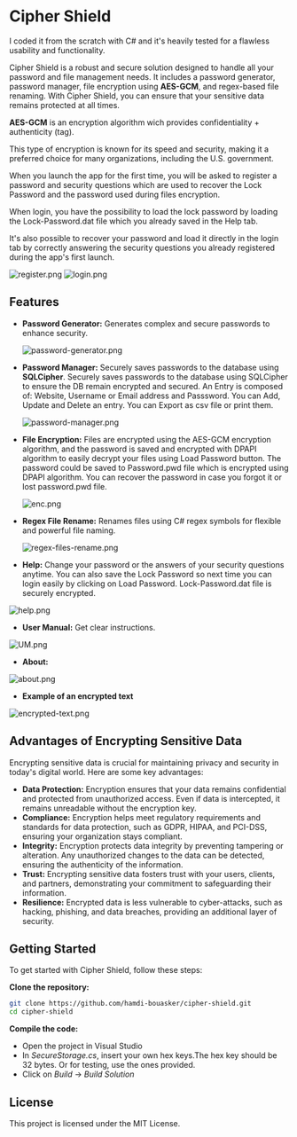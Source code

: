 # Cipher Shield

I coded it from the scratch with C# and it's heavily tested for a flawless usability and functionality.

Cipher Shield is a robust and secure solution designed to handle all your password and file management needs. It includes a password generator, password manager, file encryption using **AES-GCM**, and regex-based file renaming. 
With Cipher Shield, you can ensure that your sensitive data remains protected at all times.

**AES-GCM** is an encryption algorithm wich provides confidentiality + authenticity (tag).

This type of encryption is known for its speed and security, making it a preferred choice for many organizations, including the U.S. government.

When you launch the app for the first time, you will be asked to register a password and security questions which are used to recover the Lock Password and the password used during files encryption.

When login, you have the possibility to load the lock password by loading the Lock-Password.dat file which you already saved in the Help tab.

It's also possible to recover your password and load it directly in the login tab by correctly answering the security questions you already registered during the app's first launch.

![register.png](https://github.com/hamdi-bouasker/Cipher-Shield/blob/master/register.png)                     ![login.png](https://github.com/hamdi-bouasker/Cipher-Shield/blob/master/login.png)


## Features

- **Password Generator:** Generates complex and secure passwords to enhance security.

  
  ![password-generator.png](https://github.com/hamdi-bouasker/Cipher-Shield/blob/master/password-generator.png)

- **Password Manager:** Securely saves passwords to the database using **SQLCipher**.
  Securely saves passwords to the database using SQLCipher to ensure the DB remain encrypted and secured.
  An Entry is composed of: Website, Username or Email address and Passsword.
  You can Add, Update and Delete an entry. You can Export as csv file or print them.
  
  ![password-manager.png](https://github.com/hamdi-bouasker/Cipher-Shield/blob/master/password-manager.png)
  
- **File Encryption:** Files are encrypted using the AES-GCM encryption algorithm, and the password is saved and encrypted with DPAPI algorithm to easily decrypt your files using Load Password button.
  The password could be saved to Password.pwd file which is encrypted using DPAPI algorithm.
  You can recover the password in case you forgot it or lost password.pwd file.

  
  ![enc.png](https://github.com/hamdi-bouasker/Cipher-Shield/blob/master/enc.png)

- **Regex File Rename:** Renames files using C# regex symbols for flexible and powerful file naming.

  
  ![regex-files-rename.png](https://github.com/hamdi-bouasker/Cipher-Shield/blob/master/regex-files-rename.png)

- **Help:** Change your password or the answers of your security questions anytime.
  You can also save the Lock Password so next time you can login easily by clicking on Load Password.
  Lock-Password.dat file is securely encrypted.

  
![help.png](https://github.com/hamdi-bouasker/Cipher-Shield/blob/master/help.png)        

- **User Manual:** Get clear instructions.

![UM.png](https://github.com/hamdi-bouasker/Cipher-Shield/blob/master/UM.png)          

- **About:**

![about.png](https://github.com/hamdi-bouasker/Cipher-Shield/blob/master/about.png)                          
  
- **Example of an encrypted text**

![encrypted-text.png](https://github.com/hamdi-bouasker/Cipher-Shield/blob/master/encrypted-text.png)
  
## Advantages of Encrypting Sensitive Data

Encrypting sensitive data is crucial for maintaining privacy and security in today's digital world. Here are some key advantages:

- **Data Protection:** Encryption ensures that your data remains confidential and protected from unauthorized access. Even if data is intercepted, it remains unreadable without the encryption key.
- **Compliance:** Encryption helps meet regulatory requirements and standards for data protection, such as GDPR, HIPAA, and PCI-DSS, ensuring your organization stays compliant.
- **Integrity:** Encryption protects data integrity by preventing tampering or alteration. Any unauthorized changes to the data can be detected, ensuring the authenticity of the information.
- **Trust:** Encrypting sensitive data fosters trust with your users, clients, and partners, demonstrating your commitment to safeguarding their information.
- **Resilience:** Encrypted data is less vulnerable to cyber-attacks, such as hacking, phishing, and data breaches, providing an additional layer of security.

## Getting Started

To get started with Cipher Shield, follow these steps:

 **Clone the repository:**

   ```sh
   git clone https://github.com/hamdi-bouasker/cipher-shield.git
   cd cipher-shield
   ```
**Compile the code:**

- Open the project in Visual Studio
- In *SecureStorage.cs*, insert your own hex keys.The hex key should be 32 bytes. Or for testing, use the ones provided.
- Click on *Build* -> *Build Solution*


## License

This project is licensed under the MIT License.


